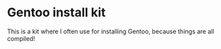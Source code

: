 # Gentoo install kit
This is a kit where I often use for installing Gentoo, because things are all compiled!
